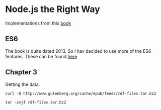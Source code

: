 # Node.js the Right Way

Implementations from this [book](https://pragprog.com/book/jwnode/node-js-the-right-way)

## ES6

The book is quite dated 2013. So I hav decided to use more of the ES6 features. These can be found 
[here](https://github.com/rse/es6-features)

## Chapter 3

Getting the data.

    curl -O http://www.gutenberg.org/cache/epub/feeds/rdf-files.tar.bz2

    tar -xvjf rdf-files.tar.bz2
